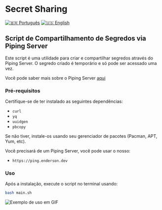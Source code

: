 # Secret Sharing

[![🇧🇷 Português](https://img.shields.io/badge/🇧🇷-Português-green)](README.md) [![🇺🇸 English](https://img.shields.io/badge/🇺🇸-English-blue)](README_EN.md)

## Script de Compartilhamento de Segredos via Piping Server

Este script é uma utilidade para criar e compartilhar segredos através do Piping Server. O segredo criado é temporário e só pode ser acessado uma vez.

Você pode saber mais sobre o Piping Server [aqui](https://github.com/nwtgck/piping-server/tree/develop)

### Pré-requisitos

Certifique-se de ter instalado as seguintes dependências:

- `curl`
- `yq`
- `uuidgen`
- `pbcopy`

Se não tiver, instale-os usando seu gerenciador de pacotes (Pacman, APT, Yum, etc).

Você precisará de um Piping Server, você pode usar o nosso:

- `https://ping.enderson.dev`

### Uso

Após a instalação, execute o script no terminal usando:

```bash
bash main.sh
```

![Exemplo de uso em GIF](docs/example-create.gif)
